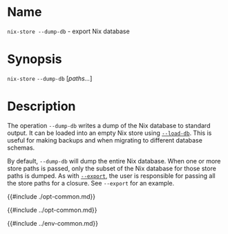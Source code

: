 # Name

`nix-store --dump-db` - export Nix database

# Synopsis

`nix-store` `--dump-db` [*paths…*]

# Description

The operation `--dump-db` writes a dump of the Nix database to standard output.
It can be loaded into an empty Nix store using [`--load-db`](./load-db.md).
This is useful for making backups and when migrating to different database schemas.

By default, `--dump-db` will dump the entire Nix database.
When one or more store paths is passed, only the subset of the Nix database for those store paths is dumped.
As with [`--export`](./export.md), the user is responsible for passing all the store paths for a closure.
See `--export` for an example.

{{#include ./opt-common.md}}

{{#include ../opt-common.md}}

{{#include ../env-common.md}}
